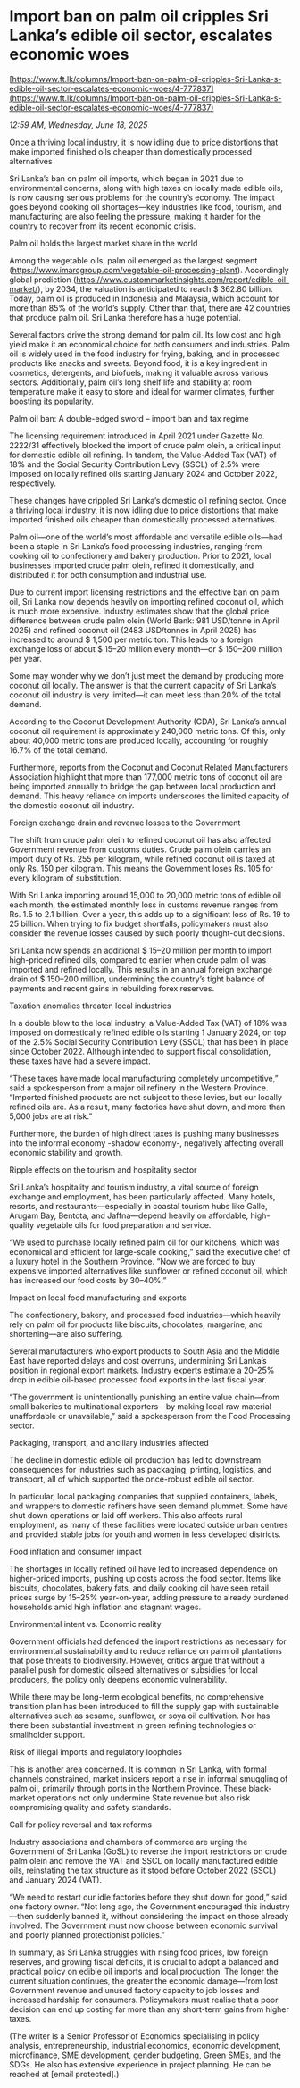 # Import ban on palm oil cripples Sri Lanka’s edible oil sector, escalates economic woes

[https://www.ft.lk/columns/Import-ban-on-palm-oil-cripples-Sri-Lanka-s-edible-oil-sector-escalates-economic-woes/4-777837](https://www.ft.lk/columns/Import-ban-on-palm-oil-cripples-Sri-Lanka-s-edible-oil-sector-escalates-economic-woes/4-777837)

*12:59 AM, Wednesday, June 18, 2025*

Once a thriving local industry, it is now idling due to price distortions that make imported finished oils cheaper than domestically processed alternatives

Sri Lanka’s ban on palm oil imports, which began in 2021 due to environmental concerns, along with high taxes on locally made edible oils, is now causing serious problems for the country’s economy. The impact goes beyond cooking oil shortages—key industries like food, tourism, and manufacturing are also feeling the pressure, making it harder for the country to recover from its recent economic crisis.

Palm oil holds the largest market share in the world

Among the vegetable oils, palm oil emerged as the largest segment (https://www.imarcgroup.com/vegetable-oil-processing-plant). Accordingly global prediction (https://www.custommarketinsights.com/report/edible-oil-market/), by 2034, the valuation is anticipated to reach $ 362.80 billion. Today, palm oil is produced in Indonesia and Malaysia, which account for more than 85% of the world’s supply. Other than that, there are 42 countries that produce palm oil. Sri Lanka therefore has a huge potential.

Several factors drive the strong demand for palm oil. Its low cost and high yield make it an economical choice for both consumers and industries. Palm oil is widely used in the food industry for frying, baking, and in processed products like snacks and sweets. Beyond food, it is a key ingredient in cosmetics, detergents, and biofuels, making it valuable across various sectors. Additionally, palm oil’s long shelf life and stability at room temperature make it easy to store and ideal for warmer climates, further boosting its popularity.

Palm oil ban: A double-edged sword – import ban and tax regime

The licensing requirement introduced in April 2021 under Gazette No. 2222/31 effectively blocked the import of crude palm olein, a critical input for domestic edible oil refining. In tandem, the Value-Added Tax (VAT) of 18% and the Social Security Contribution Levy (SSCL) of 2.5% were imposed on locally refined oils starting January 2024 and October 2022, respectively.

These changes have crippled Sri Lanka’s domestic oil refining sector. Once a thriving local industry, it is now idling due to price distortions that make imported finished oils cheaper than domestically processed alternatives.

Palm oil—one of the world’s most affordable and versatile edible oils—had been a staple in Sri Lanka’s food processing industries, ranging from cooking oil to confectionery and bakery production. Prior to 2021, local businesses imported crude palm olein, refined it domestically, and distributed it for both consumption and industrial use.

Due to current import licensing restrictions and the effective ban on palm oil, Sri Lanka now depends heavily on importing refined coconut oil, which is much more expensive. Industry estimates show that the global price difference between crude palm olein (World Bank: 981 USD/tonne in April 2025) and refined coconut oil (2483 USD/tonnes in April 2025) has increased to around $ 1,500 per metric ton. This leads to a foreign exchange loss of about $ 15–20 million every month—or $ 150–200 million per year.

Some may wonder why we don’t just meet the demand by producing more coconut oil locally. The answer is that the current capacity of Sri Lanka’s coconut oil industry is very limited—it can meet less than 20% of the total demand.

According to the Coconut Development Authority (CDA), Sri Lanka’s annual coconut oil requirement is approximately 240,000 metric tons. Of this, only about 40,000 metric tons are produced locally, accounting for roughly 16.7% of the total demand.

Furthermore, reports from the Coconut and Coconut Related Manufacturers Association highlight that more than 177,000 metric tons of coconut oil are being imported annually to bridge the gap between local production and demand. This heavy reliance on imports underscores the limited capacity of the domestic coconut oil industry.

Foreign exchange drain and revenue losses to the Government

The shift from crude palm olein to refined coconut oil has also affected Government revenue from customs duties. Crude palm olein carries an import duty of Rs. 255 per kilogram, while refined coconut oil is taxed at only Rs. 150 per kilogram. This means the Government loses Rs. 105 for every kilogram of substitution.

With Sri Lanka importing around 15,000 to 20,000 metric tons of edible oil each month, the estimated monthly loss in customs revenue ranges from Rs. 1.5 to 2.1 billion. Over a year, this adds up to a significant loss of Rs. 19 to 25 billion. When trying to fix budget shortfalls, policymakers must also consider the revenue losses caused by such poorly thought-out decisions.

Sri Lanka now spends an additional $ 15–20 million per month to import high-priced refined oils, compared to earlier when crude palm oil was imported and refined locally. This results in an annual foreign exchange drain of $ 150–200 million, undermining the country’s tight balance of payments and recent gains in rebuilding forex reserves.

Taxation anomalies threaten local industries

In a double blow to the local industry, a Value-Added Tax (VAT) of 18% was imposed on domestically refined edible oils starting 1 January 2024, on top of the 2.5% Social Security Contribution Levy (SSCL) that has been in place since October 2022. Although intended to support fiscal consolidation, these taxes have had a severe impact.

“These taxes have made local manufacturing completely uncompetitive,” said a spokesperson from a major oil refinery in the Western Province. “Imported finished products are not subject to these levies, but our locally refined oils are. As a result, many factories have shut down, and more than 5,000 jobs are at risk.”

Furthermore, the burden of high direct taxes is pushing many businesses into the informal economy -shadow economy-, negatively affecting overall economic stability and growth.

Ripple effects on the tourism and hospitality sector

Sri Lanka’s hospitality and tourism industry, a vital source of foreign exchange and employment, has been particularly affected. Many hotels, resorts, and restaurants—especially in coastal tourism hubs like Galle, Arugam Bay, Bentota, and Jaffna—depend heavily on affordable, high-quality vegetable oils for food preparation and service.

“We used to purchase locally refined palm oil for our kitchens, which was economical and efficient for large-scale cooking,” said the executive chef of a luxury hotel in the Southern Province. “Now we are forced to buy expensive imported alternatives like sunflower or refined coconut oil, which has increased our food costs by 30–40%.”

Impact on local food manufacturing and exports

The confectionery, bakery, and processed food industries—which heavily rely on palm oil for products like biscuits, chocolates, margarine, and shortening—are also suffering.

Several manufacturers who export products to South Asia and the Middle East have reported delays and cost overruns, undermining Sri Lanka’s position in regional export markets. Industry experts estimate a 20–25% drop in edible oil-based processed food exports in the last fiscal year.

“The government is unintentionally punishing an entire value chain—from small bakeries to multinational exporters—by making local raw material unaffordable or unavailable,” said a spokesperson from the Food Processing sector.

Packaging, transport, and ancillary industries affected

The decline in domestic edible oil production has led to downstream consequences for industries such as packaging, printing, logistics, and transport, all of which supported the once-robust edible oil sector.

In particular, local packaging companies that supplied containers, labels, and wrappers to domestic refiners have seen demand plummet. Some have shut down operations or laid off workers. This also affects rural employment, as many of these facilities were located outside urban centres and provided stable jobs for youth and women in less developed districts.

Food inflation and consumer impact

The shortages in locally refined oil have led to increased dependence on higher-priced imports, pushing up costs across the food sector. Items like biscuits, chocolates, bakery fats, and daily cooking oil have seen retail prices surge by 15–25% year-on-year, adding pressure to already burdened households amid high inflation and stagnant wages.

Environmental intent vs. Economic reality

Government officials had defended the import restrictions as necessary for environmental sustainability and to reduce reliance on palm oil plantations that pose threats to biodiversity. However, critics argue that without a parallel push for domestic oilseed alternatives or subsidies for local producers, the policy only deepens economic vulnerability.

While there may be long-term ecological benefits, no comprehensive transition plan has been introduced to fill the supply gap with sustainable alternatives such as sesame, sunflower, or soya oil cultivation. Nor has there been substantial investment in green refining technologies or smallholder support.

Risk of illegal imports and regulatory loopholes

This is another area concerned. It is common in Sri Lanka, with formal channels constrained, market insiders report a rise in informal smuggling of palm oil, primarily through ports in the Northern Province. These black-market operations not only undermine State revenue but also risk compromising quality and safety standards.

Call for policy reversal and tax reforms

Industry associations and chambers of commerce are urging the Government of Sri Lanka (GoSL) to reverse the import restrictions on crude palm olein and remove the VAT and SSCL on locally manufactured edible oils, reinstating the tax structure as it stood before October 2022 (SSCL) and January 2024 (VAT).

“We need to restart our idle factories before they shut down for good,” said one factory owner. “Not long ago, the Government encouraged this industry—then suddenly banned it, without considering the impact on those already involved. The Government must now choose between economic survival and poorly planned protectionist policies.”

In summary, as Sri Lanka struggles with rising food prices, low foreign reserves, and growing fiscal deficits, it is crucial to adopt a balanced and practical policy on edible oil imports and local production. The longer the current situation continues, the greater the economic damage—from lost Government revenue and unused factory capacity to job losses and increased hardship for consumers. Policymakers must realise that a poor decision can end up costing far more than any short-term gains from higher taxes.

(The writer is a Senior Professor of Economics specialising in policy analysis, entrepreneurship, industrial economics, economic development, microfinance, SME development, gender budgeting, Green SMEs, and the SDGs. He also has extensive experience in project planning. He can be reached at [email protected].)

